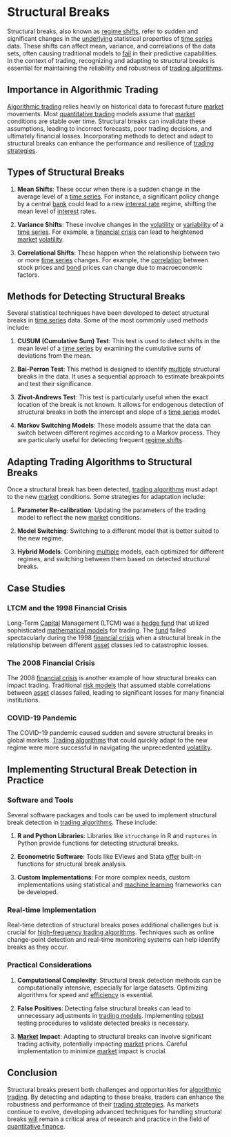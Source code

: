 # Structural Breaks

Structural breaks, also known as [regime shifts](../r/regime_shifts_in_trading.md), refer to sudden and significant changes in the [underlying](../u/underlying.md) statistical properties of [time series](../t/time_series.md) data. These shifts can affect mean, variance, and correlations of the data sets, often causing traditional models to [fail](../f/fail.md) in their predictive capabilities. In the context of trading, recognizing and adapting to structural breaks is essential for maintaining the reliability and robustness of [trading algorithms](../t/trading_algorithms.md).

## Importance in Algorithmic Trading

[Algorithmic trading](../a/algorithmic_trading.md) relies heavily on historical data to forecast future [market](../m/market.md) movements. Most [quantitative trading](../q/quantitative_trading.md) models assume that [market](../m/market.md) conditions are stable over time. Structural breaks can invalidate these assumptions, leading to incorrect forecasts, poor trading decisions, and ultimately financial losses. Incorporating methods to detect and adapt to structural breaks can enhance the performance and resilience of [trading strategies](../t/trading_strategies.md).

## Types of Structural Breaks

1. **Mean Shifts**: These occur when there is a sudden change in the average level of a [time series](../t/time_series.md). For instance, a significant policy change by a central [bank](../b/bank.md) could lead to a new [interest rate](../i/interest_rate.md) regime, shifting the mean level of [interest](../i/interest.md) rates.

2. **Variance Shifts**: These involve changes in the [volatility](../v/volatility.md) or [variability](../v/variability.md) of a [time series](../t/time_series.md). For example, a [financial crisis](../f/financial_crisis.md) can lead to heightened [market](../m/market.md) [volatility](../v/volatility.md).

3. **Correlational Shifts**: These happen when the relationship between two or more [time series](../t/time_series.md) changes. For example, the [correlation](../c/correlation.md) between stock prices and [bond](../b/bond.md) prices can change due to macroeconomic factors.

## Methods for Detecting Structural Breaks

Several statistical techniques have been developed to detect structural breaks in [time series](../t/time_series.md) data. Some of the most commonly used methods include:

1. **CUSUM (Cumulative Sum) Test**: This test is used to detect shifts in the mean level of a [time series](../t/time_series.md) by examining the cumulative sums of deviations from the mean. 

2. **Bai-Perron Test**: This method is designed to identify [multiple](../m/multiple.md) structural breaks in the data. It uses a sequential approach to estimate breakpoints and test their significance.

3. **Zivot-Andrews Test**: This test is particularly useful when the exact location of the break is not known. It allows for endogenous detection of structural breaks in both the intercept and slope of a [time series](../t/time_series.md) model.

4. **Markov Switching Models**: These models assume that the data can switch between different regimes according to a Markov process. They are particularly useful for detecting frequent [regime shifts](../r/regime_shifts_in_trading.md).

## Adapting Trading Algorithms to Structural Breaks

Once a structural break has been detected, [trading algorithms](../t/trading_algorithms.md) must adapt to the new [market](../m/market.md) conditions. Some strategies for adaptation include:

1. **Parameter Re-calibration**: Updating the parameters of the trading model to reflect the new [market](../m/market.md) conditions.

2. **Model Switching**: Switching to a different model that is better suited to the new regime.

3. **Hybrid Models**: Combining [multiple](../m/multiple.md) models, each optimized for different regimes, and switching between them based on detected structural breaks.

## Case Studies

### LTCM and the 1998 Financial Crisis

Long-Term [Capital](../c/capital.md) Management (LTCM) was a [hedge fund](../h/hedge_fund.md) that utilized sophisticated [mathematical models](../m/mathematical_models_in_trading.md) for trading. The [fund](../f/fund.md) failed spectacularly during the 1998 [financial crisis](../f/financial_crisis.md) when a structural break in the relationship between different [asset](../a/asset.md) classes led to catastrophic losses.

### The 2008 Financial Crisis

The 2008 [financial crisis](../f/financial_crisis.md) is another example of how structural breaks can impact trading. Traditional [risk models](../r/risk_models_in_trading.md) that assumed stable correlations between [asset](../a/asset.md) classes failed, leading to significant losses for many financial institutions.

### COVID-19 Pandemic

The COVID-19 pandemic caused sudden and severe structural breaks in global markets. [Trading algorithms](../t/trading_algorithms.md) that could quickly adapt to the new regime were more successful in navigating the unprecedented [volatility](../v/volatility.md).

## Implementing Structural Break Detection in Practice

### Software and Tools

Several software packages and tools can be used to implement structural break detection in [trading algorithms](../t/trading_algorithms.md). These include:

1. **R and Python Libraries**: Libraries like `strucchange` in R and `ruptures` in Python provide functions for detecting structural breaks.

2. **Econometric Software**: Tools like EViews and Stata [offer](../o/offer.md) built-in functions for structural break analysis.

3. **Custom Implementations**: For more complex needs, custom implementations using statistical and [machine learning](../m/machine_learning.md) frameworks can be developed.

### Real-time Implementation

Real-time detection of structural breaks poses additional challenges but is crucial for [high-frequency trading algorithms](../h/high-frequency_trading_algorithms.md). Techniques such as online change-point detection and real-time monitoring systems can help identify breaks as they occur.

### Practical Considerations

1. **Computational Complexity**: Structural break detection methods can be computationally intensive, especially for large datasets. Optimizing algorithms for speed and [efficiency](../e/efficiency.md) is essential.

2. **False Positives**: Detecting false structural breaks can lead to unnecessary adjustments in [trading models](../t/trading_models.md). Implementing [robust](../r/robust.md) testing procedures to validate detected breaks is necessary.

3. **[Market](../m/market.md) Impact**: Adapting to structural breaks can involve significant trading activity, potentially impacting [market](../m/market.md) prices. Careful implementation to minimize [market](../m/market.md) impact is crucial.

## Conclusion

Structural breaks present both challenges and opportunities for [algorithmic trading](../a/algorithmic_trading.md). By detecting and adapting to these breaks, traders can enhance the robustness and performance of their [trading strategies](../t/trading_strategies.md). As markets continue to evolve, developing advanced techniques for handling structural breaks [will](../w/will.md) remain a critical area of research and practice in the field of [quantitative finance](../q/quantitative_finance.md).
